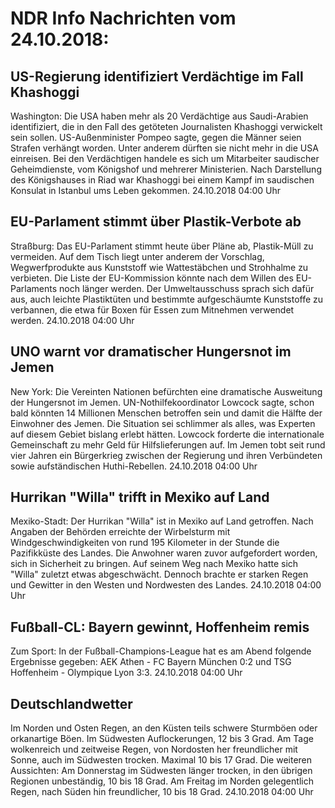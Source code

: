 # NDR Info Nachrichten vom 24.10.2018:


## US-Regierung identifiziert Verdächtige im Fall Khashoggi
Washington: Die USA haben mehr als 20 Verdächtige aus Saudi-Arabien identifiziert, die in den Fall des getöteten Journalisten Khashoggi verwickelt sein sollen. US-Außenminister Pompeo sagte, gegen die Männer seien Strafen verhängt worden. Unter anderem dürften sie nicht mehr in die USA einreisen. Bei den Verdächtigen handele es sich um Mitarbeiter saudischer Geheimdienste, vom Königshof und mehrerer Ministerien. Nach Darstellung des Königshauses in Riad war Khashoggi bei einem Kampf im saudischen Konsulat in Istanbul ums Leben gekommen. 24.10.2018 04:00 Uhr 

## EU-Parlament stimmt über Plastik-Verbote ab
Straßburg: Das EU-Parlament stimmt heute über Pläne ab, Plastik-Müll zu vermeiden. Auf dem Tisch liegt unter anderem der Vorschlag, Wegwerfprodukte aus Kunststoff wie Wattestäbchen und Strohhalme zu verbieten. Die Liste der EU-Kommission könnte nach dem Willen des EU-Parlaments noch länger werden. Der Umweltausschuss sprach sich dafür aus, auch leichte Plastiktüten und bestimmte aufgeschäumte Kunststoffe zu verbannen, die etwa für Boxen für Essen zum Mitnehmen verwendet werden. 24.10.2018 04:00 Uhr 

## UNO warnt vor dramatischer Hungersnot im Jemen
New York: Die Vereinten Nationen befürchten eine dramatische Ausweitung der Hungersnot im Jemen. UN-Nothilfekoordinator Lowcock sagte, schon bald könnten 14 Millionen Menschen betroffen sein und damit die Hälfte der Einwohner des Jemen. Die Situation sei schlimmer als alles, was Experten auf diesem Gebiet bislang erlebt hätten. Lowcock forderte die internationale Gemeinschaft zu mehr Geld für Hilfslieferungen auf. Im Jemen tobt seit rund vier Jahren ein Bürgerkrieg zwischen der Regierung und ihren Verbündeten sowie aufständischen Huthi-Rebellen. 24.10.2018 04:00 Uhr 

## Hurrikan "Willa" trifft in Mexiko auf Land
Mexiko-Stadt: Der Hurrikan "Willa" ist in Mexiko auf Land getroffen. Nach Angaben der Behörden erreichte der Wirbelsturm mit Windgeschwindigkeiten von rund 195 Kilometer in der Stunde die Pazifikküste des Landes. Die Anwohner waren zuvor aufgefordert worden, sich in Sicherheit zu bringen. Auf seinem Weg nach Mexiko hatte sich "Willa" zuletzt etwas abgeschwächt. Dennoch brachte er starken Regen und Gewitter in den Westen und Nordwesten des Landes. 24.10.2018 04:00 Uhr 

## Fußball-CL: Bayern gewinnt, Hoffenheim remis
Zum Sport: In der Fußball-Champions-League hat es am Abend folgende Ergebnisse gegeben: AEK Athen - FC Bayern München 0:2
und
TSG Hoffenheim - Olympique Lyon  3:3. 24.10.2018 04:00 Uhr 

## Deutschlandwetter
Im Norden und Osten Regen, an den Küsten teils schwere Sturmböen oder orkanartige Böen. Im Südwesten Auflockerungen, 12 bis 3 Grad. Am Tage wolkenreich und zeitweise Regen, von Nordosten her freundlicher mit Sonne, auch im Südwesten trocken. Maximal 10 bis 17 Grad. Die weiteren Aussichten: Am Donnerstag im Südwesten länger trocken, in den übrigen Regionen unbeständig, 10 bis 18 Grad. Am Freitag im Norden gelegentlich Regen, nach Süden hin freundlicher, 10 bis 18 Grad. 24.10.2018 04:00 Uhr 
